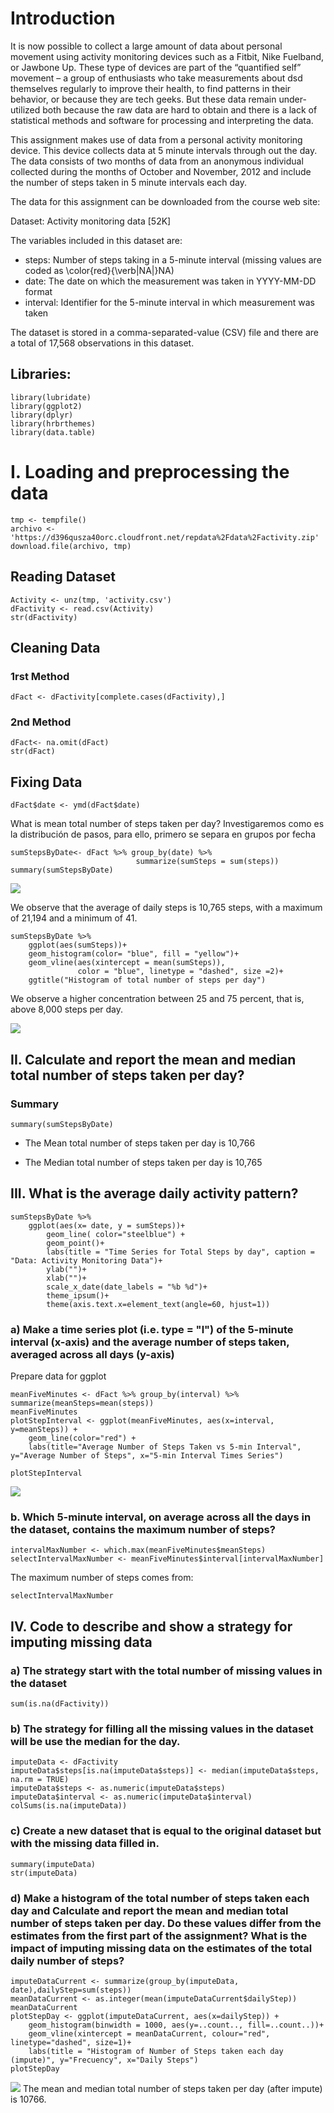 # Introduction


It is now possible to collect a large amount of data about personal movement using activity monitoring devices such as a Fitbit, Nike Fuelband, or Jawbone Up. These type of devices are part of the “quantified self” movement – a group of enthusiasts who take measurements about  dsd themselves regularly to improve their health, to find patterns in their behavior, or because they are tech geeks. But these data remain under-utilized both because the raw data are hard to obtain and there is a lack of statistical methods and software for processing and interpreting the data.

This assignment makes use of data from a personal activity monitoring device. This device collects data at 5 minute intervals through out the day. The data consists of two months of data from an anonymous individual collected during the months of October and November, 2012 and include the number of steps taken in 5 minute intervals each day.

The data for this assignment can be downloaded from the course web site:

Dataset: Activity monitoring data [52K]

The variables included in this dataset are:

* steps: Number of steps taking in a 5-minute interval (missing values are coded as \color{red}{\verb|NA|}NA)
* date: The date on which the measurement was taken in YYYY-MM-DD format
* interval: Identifier for the 5-minute interval in which measurement was taken

The dataset is stored in a comma-separated-value (CSV) file and there are a total of 17,568 observations in this dataset.

## Libraries:
```{r, echo=TRUE, warning=FALSE, message=FALSE}
library(lubridate)
library(ggplot2)
library(dplyr)
library(hrbrthemes)
library(data.table)
```

# I. Loading and preprocessing the data
```{r}
tmp <- tempfile()
archivo <- 'https://d396qusza40orc.cloudfront.net/repdata%2Fdata%2Factivity.zip'
download.file(archivo, tmp)
```

## Reading Dataset

```{r}
Activity <- unz(tmp, 'activity.csv')
dFactivity <- read.csv(Activity)
str(dFactivity)
```

## Cleaning Data
### 1rst Method
```{r}
dFact <- dFactivity[complete.cases(dFactivity),]
```

### 2nd Method
```{r}
dFact<- na.omit(dFact)
str(dFact)
```

##  Fixing Data
```{r}
dFact$date <- ymd(dFact$date)
```

What is mean total number of steps taken per day?
Investigaremos como es la distribución de pasos, para ello, primero se separa en grupos por fecha

```{r}
sumStepsByDate<- dFact %>% group_by(date) %>% 
                            summarize(sumSteps = sum(steps))
summary(sumStepsByDate)
```
![](https://github.com/JeanCarloVen/RPA/blob/master/images/02.png)

We observe that the average of daily steps is 10,765 steps, with a maximum of 21,194 and a minimum of 41.

```{r, message=FALSE}
sumStepsByDate %>% 
    ggplot(aes(sumSteps))+
    geom_histogram(color= "blue", fill = "yellow")+
    geom_vline(aes(xintercept = mean(sumSteps)), 
               color = "blue", linetype = "dashed", size =2)+
    ggtitle("Histogram of total number of steps per day")
```

We observe a higher concentration between 25 and 75 percent, that is, above 8,000 steps per day.

![](https://github.com/JeanCarloVen/RPA/blob/master/images/01.png)

## II. Calculate and report the mean and median total number of steps taken per day?

### Summary

```{r, message=FALSE}
summary(sumStepsByDate)
```
* The Mean total number of steps taken per day is 10,766

* The Median total number of steps taken per day is 10,765

## III. What is the average daily activity pattern?

```{r, warning=FALSE, message=FALSE}
sumStepsByDate %>% 
    ggplot(aes(x= date, y = sumSteps))+
        geom_line( color="steelblue") +
        geom_point()+
        labs(title = "Time Series for Total Steps by day", caption = "Data: Activity Monitoring Data")+
        ylab("")+
        xlab("")+
        scale_x_date(date_labels = "%b %d")+
        theme_ipsum()+
        theme(axis.text.x=element_text(angle=60, hjust=1))
```

### a) Make a time series plot (i.e. type = "l") of the 5-minute interval (x-axis) and the average number of steps taken, averaged across all days (y-axis)

Prepare data for ggplot

```{r}
meanFiveMinutes <- dFact %>% group_by(interval) %>% summarize(meanSteps=mean(steps))
meanFiveMinutes
plotStepInterval <- ggplot(meanFiveMinutes, aes(x=interval, y=meanSteps)) + 
    geom_line(color="red") +
    labs(title="Average Number of Steps Taken vs 5-min Interval", y="Average Number of Steps", x="5-min Interval Times Series")
                        
plotStepInterval
```
![](https://github.com/JeanCarloVen/RPA/blob/master/images/03.png)

### b. Which 5-minute interval, on average across all the days in the dataset, contains the maximum number of steps?
```{r}
intervalMaxNumber <- which.max(meanFiveMinutes$meanSteps)
selectIntervalMaxNumber <- meanFiveMinutes$interval[intervalMaxNumber]
```


The maximum number of steps comes from: 
```{r}
selectIntervalMaxNumber
```



## IV. Code to describe and show a strategy for imputing missing data

### a) The strategy start with the total number of missing values in the dataset
```{r}
sum(is.na(dFactivity))
```

### b) The strategy for filling all the missing values in the dataset will be use the median for the day.
```{r}
imputeData <- dFactivity
imputeData$steps[is.na(imputeData$steps)] <- median(imputeData$steps, na.rm = TRUE)
imputeData$steps <- as.numeric(imputeData$steps)
imputeData$interval <- as.numeric(imputeData$interval)
colSums(is.na(imputeData))
```

### c) Create a new dataset that is equal to the original dataset but with the missing data filled in.
```{r}
summary(imputeData)
str(imputeData)
```



### d) Make a histogram of the total number of steps taken each day and Calculate and report the mean and median total number of steps taken per day. Do these values differ from the estimates from the first part of the assignment? What is the impact of imputing missing data on the estimates of the total daily number of steps?


```{r}
imputeDataCurrent <- summarize(group_by(imputeData, date),dailyStep=sum(steps))
meanDataCurrent <- as.integer(mean(imputeDataCurrent$dailyStep))
meanDataCurrent
plotStepDay <- ggplot(imputeDataCurrent, aes(x=dailyStep)) +
    geom_histogram(binwidth = 1000, aes(y=..count.., fill=..count..))+
    geom_vline(xintercept = meanDataCurrent, colour="red", linetype="dashed", size=1)+
    labs(title = "Histogram of Number of Steps taken each day (impute)", y="Frecuency", x="Daily Steps")
plotStepDay
```
![](https://github.com/JeanCarloVen/RPA/blob/master/images/04.png)
The mean and median total number of steps taken per day (after impute) is 10766.
